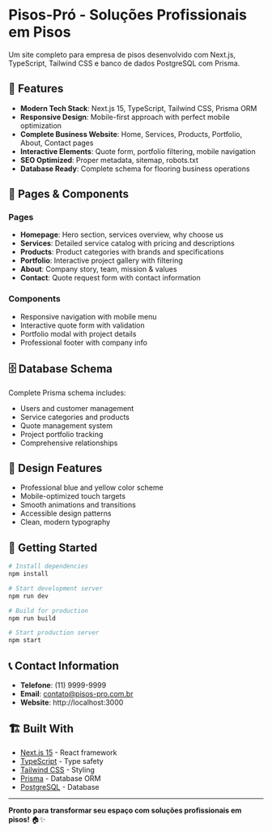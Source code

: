 # Pisos-Pró - Soluções Profissionais em Pisos

Um site completo para empresa de pisos desenvolvido com Next.js, TypeScript, Tailwind CSS e banco de dados PostgreSQL com Prisma.

## 🚀 Features

- **Modern Tech Stack**: Next.js 15, TypeScript, Tailwind CSS, Prisma ORM
- **Responsive Design**: Mobile-first approach with perfect mobile optimization
- **Complete Business Website**: Home, Services, Products, Portfolio, About, Contact pages
- **Interactive Elements**: Quote form, portfolio filtering, mobile navigation
- **SEO Optimized**: Proper metadata, sitemap, robots.txt
- **Database Ready**: Complete schema for flooring business operations

## 📱 Pages & Components

### Pages
- **Homepage**: Hero section, services overview, why choose us
- **Services**: Detailed service catalog with pricing and descriptions
- **Products**: Product categories with brands and specifications
- **Portfolio**: Interactive project gallery with filtering
- **About**: Company story, team, mission & values
- **Contact**: Quote request form with contact information

### Components
- Responsive navigation with mobile menu
- Interactive quote form with validation
- Portfolio modal with project details
- Professional footer with company info

## 🗄️ Database Schema

Complete Prisma schema includes:
- Users and customer management
- Service categories and products
- Quote management system
- Project portfolio tracking
- Comprehensive relationships

## 🎨 Design Features

- Professional blue and yellow color scheme
- Mobile-optimized touch targets
- Smooth animations and transitions
- Accessible design patterns
- Clean, modern typography

## 🚀 Getting Started

```bash
# Install dependencies
npm install

# Start development server
npm run dev

# Build for production
npm run build

# Start production server
npm start
```

## 📞 Contact Information

- **Telefone**: (11) 9999-9999
- **Email**: contato@pisos-pro.com.br
- **Website**: http://localhost:3000

## 🏗️ Built With

- [Next.js 15](https://nextjs.org/) - React framework
- [TypeScript](https://www.typescriptlang.org/) - Type safety
- [Tailwind CSS](https://tailwindcss.com/) - Styling
- [Prisma](https://prisma.io/) - Database ORM
- [PostgreSQL](https://postgresql.org/) - Database

---

**Pronto para transformar seu espaço com soluções profissionais em pisos!** 🏠✨